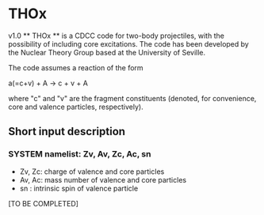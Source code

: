 # THOx
 v1.0
** THOx **  is a CDCC code for two-body projectiles, with the possibility of including core excitations. The code has been developed by the Nuclear Theory Group based at the University of Seville.

The code assumes a reaction of the form

  a(=c+v) + A -> c + v + A
  
where "c" and "v" are the fragment constituents (denoted, for convenience, core and valence particles, respectively). 

## Short input description 
###  SYSTEM  namelist: Zv, Av,  Zc, Ac, sn
- Zv, Zc: charge of valence and core particles
- Av, Ac: mass number of valence and core particles
- sn    : intrinsic spin of valence particle


[TO BE COMPLETED] 
